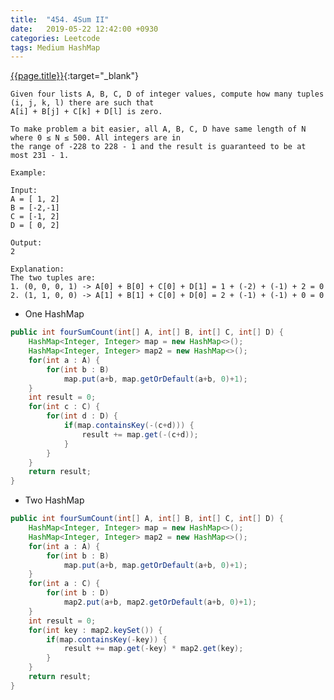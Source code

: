 ```yaml
---
title:  "454. 4Sum II"
date:   2019-05-22 12:42:00 +0930
categories: Leetcode
tags: Medium HashMap
---
```


[{{page.title}}](https://leetcode.com/problems/third-maximum-number/){:target="_blank"}

    Given four lists A, B, C, D of integer values, compute how many tuples (i, j, k, l) there are such that
    A[i] + B[j] + C[k] + D[l] is zero.

    To make problem a bit easier, all A, B, C, D have same length of N where 0 ≤ N ≤ 500. All integers are in
    the range of -228 to 228 - 1 and the result is guaranteed to be at most 231 - 1.

    Example:

    Input:
    A = [ 1, 2]
    B = [-2,-1]
    C = [-1, 2]
    D = [ 0, 2]

    Output:
    2

    Explanation:
    The two tuples are:
    1. (0, 0, 0, 1) -> A[0] + B[0] + C[0] + D[1] = 1 + (-2) + (-1) + 2 = 0
    2. (1, 1, 0, 0) -> A[1] + B[1] + C[0] + D[0] = 2 + (-1) + (-1) + 0 = 0


* One HashMap

```java 
public int fourSumCount(int[] A, int[] B, int[] C, int[] D) {
    HashMap<Integer, Integer> map = new HashMap<>();
    HashMap<Integer, Integer> map2 = new HashMap<>();
    for(int a : A) {
        for(int b : B)
            map.put(a+b, map.getOrDefault(a+b, 0)+1);
    }
    int result = 0;
    for(int c : C) {
        for(int d : D) {
            if(map.containsKey(-(c+d))) {
                result += map.get(-(c+d));
            }
        }
    }
    return result;
}
```

* Two HashMap

```java
public int fourSumCount(int[] A, int[] B, int[] C, int[] D) {
    HashMap<Integer, Integer> map = new HashMap<>();
    HashMap<Integer, Integer> map2 = new HashMap<>();
    for(int a : A) {
        for(int b : B)
            map.put(a+b, map.getOrDefault(a+b, 0)+1);
    }
    for(int a : C) {
        for(int b : D)
            map2.put(a+b, map2.getOrDefault(a+b, 0)+1);
    }
    int result = 0;
    for(int key : map2.keySet()) {
        if(map.containsKey(-key)) {
            result += map.get(-key) * map2.get(key);
        }
    }
    return result;
}
```
